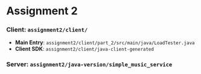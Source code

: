 # Assignment 2

### Client: `assignment2/client/`
- **Main Entry**: `assignment2/client/part_2/src/main/java/LoadTester.java`
- **Client SDK**: `assignment2/client/java-client-generated`

### Server: `assignment2/java-version/simple_music_service`
